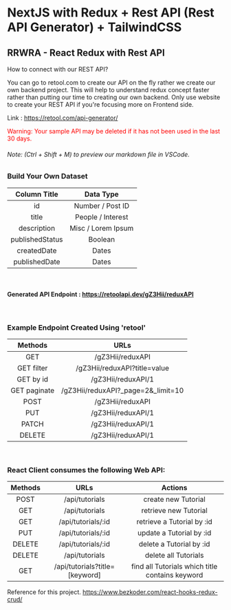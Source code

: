 # NextJS with Redux + Rest API (Rest API Generator) + TailwindCSS
## RRWRA - React Redux with Rest API

How to connect with our REST API?

You can go to retool.com to create our API on the fly rather we create our own backend project.
This will help to understand redux concept faster rather than putting our time to creating our 
own backend. Only use website to create your REST API if you're focusing more on Frontend side.

Link : https://retool.com/api-generator/

<span style='color:red'>Warning: Your sample API may be deleted if it has not been used in the last 30 days.</span>
<br>
###### Note: (Ctrl + Shift + M) to preview our markdown file in VSCode.

### Build Your Own Dataset

| Column Title | Data Type|
| :---: | :---: |
| id | Number / Post ID |
| title | People / Interest |
| description | Misc / Lorem Ipsum |
| publishedStatus | Boolean |
| createdDate | Dates |
| publishedDate | Dates |

<br>

#### Generated API Endpoint : https://retoolapi.dev/gZ3Hii/reduxAPI

<br>

### Example Endpoint Created Using 'retool'
| Methods | URLs |
| :---: | :---: |
| GET | /gZ3Hii/reduxAPI |
| GET filter | /gZ3Hii/reduxAPI?title=value |
| GET by id | /gZ3Hii/reduxAPI/1 |
| GET paginate | /gZ3Hii/reduxAPI?_page=2&_limit=10 |
| POST | /gZ3Hii/reduxAPI |
| PUT | /gZ3Hii/reduxAPI/1 |
| PATCH | /gZ3Hii/reduxAPI/1 |
| DELETE | /gZ3Hii/reduxAPI/1 |

<br>

### React Client consumes the following Web API:

| Methods | URLs| Actions |
| :---: | :---: | :---: |
| POST | /api/tutorials | create new Tutorial|
| GET | /api/tutorials | retrieve  new Tutorial|
| GET | /api/tutorials/:id	 | retrieve a Tutorial by :id |
| PUT | /api/tutorials/:id	 | update a Tutorial by :id |
| DELETE | /api/tutorials/:id	 | delete a Tutorial by :id |
| DELETE | /api/tutorials | delete all Tutorials |
| GET | /api/tutorials?title=[keyword] | find all Tutorials which title contains keyword |

Reference for this project.
https://www.bezkoder.com/react-hooks-redux-crud/


